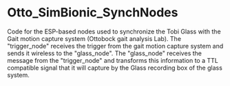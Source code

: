 # Otto_SimBionic_SynchNodes
Code for the ESP-based nodes used to synchronize the Tobi Glass with the Gait motion capture system (Ottobock gait analysis Lab).  The "trigger_node" receives the trigger from the gait motion capture system and sends it wireless to the "glass_node".  The "glass_node" receives the message from the "trigger_node" and transforms this information to a TTL compatible signal that it will capture by the Glass recording box of the glass system.
